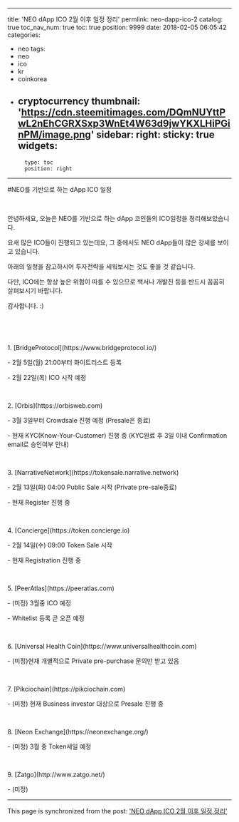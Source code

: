 
---
title: 'NEO dApp ICO 2월 이후 일정 정리'
permlink: neo-dapp-ico-2
catalog: true
toc_nav_num: true
toc: true
position: 9999
date: 2018-02-05 06:05:42
categories:
- neo
tags:
- neo
- ico
- kr
- coinkorea
- cryptocurrency
thumbnail: 'https://cdn.steemitimages.com/DQmNUYttPwL2nEhCGRXSxp3WnEt4W63d9jwYKXLHiPGinPM/image.png'
sidebar:
    right:
        sticky: true
widgets:
    -
        type: toc
        position: right
---


<html>
<p>#NEO를 기반으로 하는 dApp ICO 일정</p>
<p><br></p>
<p>안녕하세요, 오늘은 NEO를 기반으로 하는 dApp 코인들의 ICO일정을 정리해보았습니다.</p>
<p>요새 많은 ICO들이 진행되고 있는데요, 그 중에서도 NEO dApp들이 많은 강세를 보이고 있습니다.</p>
<p>아래의 일정을 참고하시어 투자전략을 세워보시는 것도 좋을 것 같습니다.</p>
<p>다만, ICO에는 항상 높은 위험이 따를 수 있으므로 백서나 개발진 등을 반드시 꼼꼼히 살펴보시기 바랍니다.</p>
<p>감사합니다. :)</p>
<p><br></p>
<p><br></p>
<p>1. [BridgeProtocol](https://www.bridgeprotocol.io/)</p>
<p>- 2월 5일(월) 21:00부터 화이트리스트 등록</p>
<p>- 2월 22일(목) ICO 시작 예정</p>
<p><br></p>
<p>2. [Orbis](https://orbisweb.com)&nbsp;</p>
<p>- 3월 3일부터 Crowdsale 진행 예정 (Presale은 종료)</p>
<p>- 현재 KYC(Know-Your-Customer) 진행 중 (KYC완료 후 3일 이내 Confirmation email로 승인여부 안내)</p>
<p><br></p>
<p>3. [NarrativeNetwork](https://tokensale.narrative.network)&nbsp;</p>
<p>- 2월 13일(화) 04:00 Public Sale 시작 (Private pre-sale종료)</p>
<p>- 현재 Register 진행 중&nbsp;</p>
<p><br></p>
<p>4. [Concierge](https://token.concierge.io)</p>
<p>- 2월 14일(수) 09:00 Token Sale 시작</p>
<p>- 현재 Registration 진행 중</p>
<p><br></p>
<p>5. [PeerAtlas](https://peeratlas.com)</p>
<p>- (미정) 3월중 ICO 예정</p>
<p>- Whitelist 등록 곧 오픈 예정</p>
<p><br></p>
<p>6. [Universal Health Coin](https://www.universalhealthcoin.com)</p>
<p>- (미정)현재 개별적으로 Private pre-purchase 문의만 받고 있음</p>
<p><br></p>
<p>7. [Pikciochain](https://pikciochain.com)</p>
<p>- (미정) 현재 Business investor 대상으로 Presale 진행 중</p>
<p><br></p>
<p>8. [Neon Exchange](https://neonexchange.org/)</p>
<p>- (미정) 3월 중 Token세일 예정</p>
<p><br></p>
<p>9. [Zatgo](http://www.zatgo.net/)</p>
<p>- (미정)</p>
</html>

- - -

This page is synchronized from the post: ['NEO dApp ICO 2월 이후 일정 정리'](https://steemit.com/@donekim/neo-dapp-ico-2)
